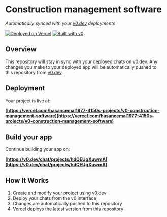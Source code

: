 # Construction management software

*Automatically synced with your [v0.dev](https://v0.dev) deployments*

[![Deployed on Vercel](https://img.shields.io/badge/Deployed%20on-Vercel-black?style=for-the-badge&logo=vercel)](https://vercel.com/hasancemal1977-4150s-projects/v0-construction-management-software)
[![Built with v0](https://img.shields.io/badge/Built%20with-v0.dev-black?style=for-the-badge)](https://v0.dev/chat/projects/hdQEUgXuwmA)

## Overview

This repository will stay in sync with your deployed chats on [v0.dev](https://v0.dev).
Any changes you make to your deployed app will be automatically pushed to this repository from [v0.dev](https://v0.dev).

## Deployment

Your project is live at:

**[https://vercel.com/hasancemal1977-4150s-projects/v0-construction-management-software](https://vercel.com/hasancemal1977-4150s-projects/v0-construction-management-software)**

## Build your app

Continue building your app on:

**[https://v0.dev/chat/projects/hdQEUgXuwmA](https://v0.dev/chat/projects/hdQEUgXuwmA)**

## How It Works

1. Create and modify your project using [v0.dev](https://v0.dev)
2. Deploy your chats from the v0 interface
3. Changes are automatically pushed to this repository
4. Vercel deploys the latest version from this repository
